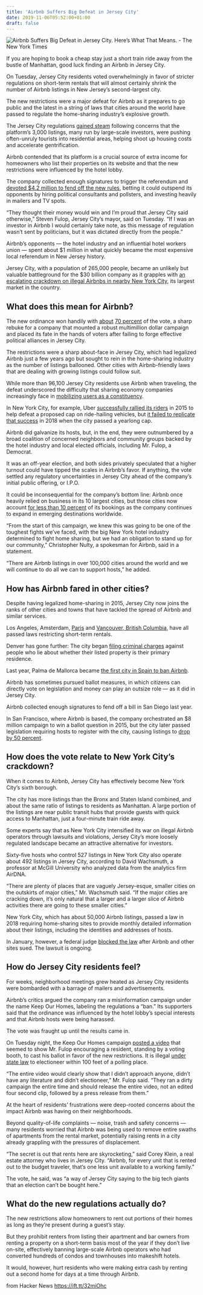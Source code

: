 ```yaml
---
title: 'Airbnb Suffers Big Defeat in Jersey City'
date: 2019-11-06T05:52:00+01:00
draft: false
---
```


![](https://static01.nyt.com/images/2019/11/04/nyregion/00airbnb-explainer/00airbnb-explainer-facebookJumbo.jpg "Airbnb Suffers Big Defeat in Jersey City. Here’s What That Means. - The New York Times")  

If you are hoping to book a cheap stay just a short train ride away from the bustle of Manhattan, good luck finding an Airbnb in Jersey City.

On Tuesday, Jersey City residents voted overwhelmingly in favor of stricter regulations on short-term rentals that will almost certainly shrink the number of Airbnb listings in New Jersey’s second-largest city.

The new restrictions were a major defeat for Airbnb as it prepares to go public and the latest in a string of laws that cities around the world have passed to regulate the home-sharing industry’s explosive growth.

The Jersey City regulations [gained steam](https://www.nytimes.com/2019/07/17/nyregion/airbnb-new-jersey.html?action=click&module=inline&pgtype=Article) following concerns that the platform’s 3,000 listings, many run by large-scale investors, were pushing often-unruly tourists into residential areas, helping shoot up housing costs and accelerate gentrification.

Airbnb contended that its platform is a crucial source of extra income for homeowners who list their properties on its website and that the new restrictions were influenced by the hotel lobby.

The company collected enough signatures to trigger the referendum and [devoted $4.2 million to fend off the new rules](https://www.nytimes.com/2019/10/30/nyregion/jersey-city-airbnb-vote.html?module=inline), betting it could outspend its opponents by hiring political consultants and pollsters, and investing heavily in mailers and TV spots.

“They thought their money would win and I’m proud that Jersey City said otherwise,” Steven Fulop, Jersey City’s mayor, said on Tuesday. “If I was an investor in Airbnb I would certainly take note, as this message of regulation wasn’t sent by politicians, but it was dictated directly from the people.”

Airbnb’s opponents — the hotel industry and an influential hotel workers union — spent about $1 million in what quickly became the most expensive local referendum in New Jersey history.

Jersey City, with a population of 265,000 people, became an unlikely but valuable battleground for the $30 billion company as it grapples with [an escalating crackdown on illegal Airbnbs in nearby New York City](https://www.nytimes.com/2019/02/23/nyregion/airbnb-nyc-law.html?module=inline), its largest market in the country.

What does this mean for Airbnb?
-------------------------------

The new ordinance won handily with [about](https://www.nytimes.com/interactive/2019/11/05/us/elections/results-new-jersey-general-elections.html?module=inline) [70 percent](https://www.nytimes.com/interactive/2019/11/05/us/elections/results-new-jersey-general-elections.html?module=inline) of the vote, a sharp rebuke for a company that mounted a robust multimillion dollar campaign and placed its fate in the hands of voters after failing to forge effective political alliances in Jersey City.

The restrictions were a sharp about-face in Jersey City, which had legalized Airbnb just a few years ago but sought to rein in the home-sharing industry as the number of listings ballooned. Other cities with Airbnb-friendly laws that are dealing with growing listings could follow suit.

While more than 96,100 Jersey City residents use Airbnb when traveling, the defeat underscored the difficulty that sharing economy companies increasingly face in [mobilizing users as a constituency](https://www.nytimes.com/2015/11/05/technology/airbnb-and-uber-mobilize-vast-user-base-to-sway-policy.html?module=inline).

In New York City, for example, Uber [successfully rallied its riders](https://www.nytimes.com/2015/07/23/nyregion/de-blasio-administration-dropping-plan-for-uber-cap-for-now.html?module=inline) in 2015 to help defeat a proposed cap on ride-hailing vehicles, but [it failed to replicate that success](https://www.nytimes.com/2018/07/27/nyregion/uber-nyc-cap-city-council.html?auth=login-email&login=email&module=inline) in 2018 when the city passed a yearlong cap.

Airbnb did galvanize its hosts, but, in the end, they were outnumbered by a broad coalition of concerned neighbors and community groups backed by the hotel industry and local elected officials, including Mr. Fulop, a Democrat.

It was an off-year election, and both sides privately speculated that a higher turnout could have tipped the scales in Airbnb’s favor. If anything, the vote settled any regulatory uncertainties in Jersey City ahead of the company’s initial public offering, or I.P.O.

It could be inconsequential for the company’s bottom line: Airbnb once heavily relied on business in its 10 largest cities, but those cities now account [for less than 10 percent](https://news.airbnb.com/en-au/biggestnightever/) of its bookings as the company continues to expand in emerging destinations worldwide.

“From the start of this campaign, we knew this was going to be one of the toughest fights we’ve faced, with the big New York hotel industry determined to fight home sharing, but we had an obligation to stand up for our community,” Christopher Nulty, a spokesman for Airbnb, said in a statement.

“There are Airbnb listings in over 100,000 cities around the world and we will continue to do all we can to support hosts,” he added.

How has Airbnb fared in other cities?
-------------------------------------

Despite having legalized home-sharing in 2015, Jersey City now joins the ranks of other cities and towns that have tackled the spread of Airbnb and similar services.

Los Angeles, Amsterdam, [Paris](https://www.thelocal.fr/20190211/paris-mayor-declares-new-war-on-airbnb) and [Vancouver, British Columbia,](https://www.nytimes.com/2017/11/15/world/canada/vancouver-housing-airbnb.html?module=inline) have all passed laws restricting short-term rentals.

Denver has gone further: The city began [filing criminal charges](https://www.denverpost.com/2019/09/04/airbnb-denver-short-term-rentals/) against people who lie about whether their listed property is their primary residence.

Last year, Palma de Mallorca became [the first city in Spain to ban Airbnb](https://www.nytimes.com/2018/06/23/world/europe/tourism-spain-airbnb-ban.html?module=inline).

Airbnb has sometimes pursued ballot measures, in which citizens can directly vote on legislation and money can play an outsize role — as it did in Jersey City.

Airbnb collected enough signatures to fend off a bill in San Diego last year.

In San Francisco, where Airbnb is based, the company orchestrated an $8 million campaign to win a ballot question in 2015, but the city later passed legislation requiring hosts to register with the city, causing listings to [drop by 50 percent](https://www.sfchronicle.com/business/article/Airbnb-listings-in-San-Francisco-plunge-by-half-12502075.php).

How does the vote relate to New York City’s crackdown?
------------------------------------------------------

When it comes to Airbnb, Jersey City has effectively become New York City’s sixth borough.

The city has more listings than the Bronx and Staten Island combined, and about the same ratio of listings to residents as Manhattan. A large portion of the listings are near public transit hubs that provide guests with quick access to Manhattan, just a four-minute train ride away.

Some experts say that as New York City intensified its war on illegal Airbnb operators through lawsuits and violations, Jersey City’s more loosely regulated landscape became an attractive alternative for investors.

Sixty-five hosts who control 527 listings in New York City also operate about 492 listings in Jersey City, according to David Wachsmuth, a professor at McGill University who analyzed data from the analytics firm AirDNA.

“There are plenty of places that are vaguely Jersey-esque, smaller cities on the outskirts of major cities,” Mr. Wachsmuth said. “If the major cities are cracking down, it’s only natural that a larger and a larger slice of Airbnb activities there are going to these smaller cities.”

New York City, which has about 50,000 Airbnb listings, passed a law in 2018 requiring home-sharing sites to provide monthly detailed information about their listings, including the identities and addresses of hosts.

In January, however, a federal judge [blocked the law](https://www.nytimes.com/2019/01/03/nyregion/nyc-airbnb-rentals.html?module=inline) after Airbnb and other sites sued. The lawsuit is ongoing.

How do Jersey City residents feel?
----------------------------------

For weeks, neighborhood meetings grew heated as Jersey City residents were bombarded with a barrage of mailers and advertisements.

Airbnb’s critics argued the company ran a misinformation campaign under the name Keep Our Homes, labeling the regulations a “ban.” Its supporters said that the ordinance was influenced by the hotel lobby’s special interests and that Airbnb hosts were being harassed.

The vote was fraught up until the results came in.

On Tuesday night, the Keep Our Homes campaign [posted a video](https://twitter.com/keepourhomesjc/status/1191846626253520896?s=21) that seemed to show Mr. Fulop encouraging a resident, standing by a voting booth, to cast his ballot in favor of the new restrictions. It is illegal [under state law](https://www.nass.org/resources/2018-election-information/electioneering-boundaries) to electioneer within 100 feet of a polling place.

“The entire video would clearly show that I didn’t approach anyone, didn’t have any literature and didn’t electioneer,” Mr. Fulop said. “They ran a dirty campaign the entire time and should release the entire video, not an edited four second clip, followed by a press release from them.”

At the heart of residents’ frustrations were deep-rooted concerns about the impact Airbnb was having on their neighborhoods.

Beyond quality-of-life complaints — noise, trash and safety concerns — many residents worried that Airbnb was being used to remove entire swaths of apartments from the rental market, potentially raising rents in a city already grappling with the pressures of displacement.

“The secret is out that rents here are skyrocketing,” said Corey Klein, a real estate attorney who lives in Jersey City. “Airbnb, for every unit that is rented out to the budget traveler, that’s one less unit available to a working family.”

The vote, he said, was “a way of Jersey City saying to the big tech giants that an election can’t be bought here.”

What do the new regulations actually do?
----------------------------------------

The new restrictions allow homeowners to rent out portions of their homes as long as they’re present during a guest’s stay.

But they prohibit renters from listing their apartment and bar owners from renting a property on a short-term basis most of the year if they don’t live on-site, effectively banning large-scale Airbnb operators who had converted hundreds of condos and townhouses into makeshift hotels.

It would, however, hurt residents who were making extra cash by renting out a second home for days at a time through Airbnb.

  
  
from Hacker News https://ift.tt/32miOhc